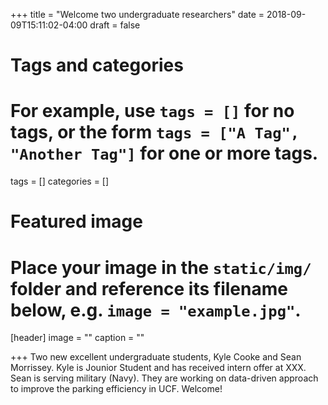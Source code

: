 +++
title = "Welcome two undergraduate researchers"
date = 2018-09-09T15:11:02-04:00
draft = false

# Tags and categories
# For example, use `tags = []` for no tags, or the form `tags = ["A Tag", "Another Tag"]` for one or more tags.
tags = []
categories = []

# Featured image
# Place your image in the `static/img/` folder and reference its filename below, e.g. `image = "example.jpg"`.
[header]
image = ""
caption = ""

+++
Two new excellent undergraduate students, Kyle Cooke and Sean Morrissey. Kyle is Jounior Student and has received intern offer at XXX. Sean is serving military (Navy). They are working on data-driven approach to improve the parking efficiency in UCF. Welcome! 
